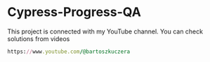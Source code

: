 # Cypress-Progress-QA

This project is connected with my YouTube channel. You can check solutions from videos
```ruby 
https://www.youtube.com/@bartoszkuczera
```
